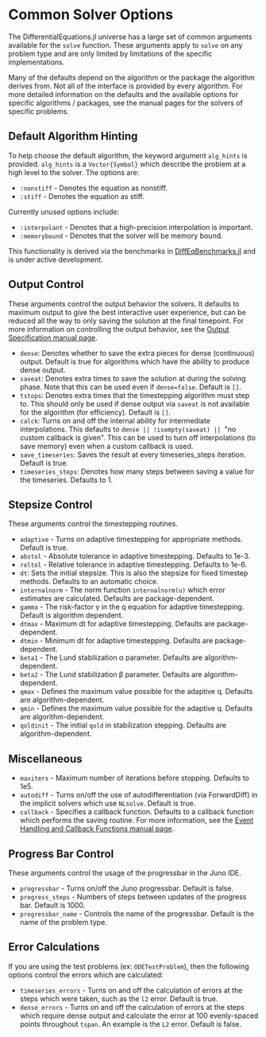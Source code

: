 # Common Solver Options

The DifferentialEquations.jl universe has a large set of common arguments available
for the `solve` function. These arguments apply to `solve` on any problem type and
are only limited by limitations of the specific implementations.

Many of the defaults depend on the algorithm or the package the algorithm derives
from. Not all of the interface is provided by every algorithm.
For more detailed information on the defaults and the available options
for specific algorithms / packages, see the manual pages for the solvers of specific
problems.

## Default Algorithm Hinting

To help choose the default algorithm, the keyword argument `alg_hints` is provided.
`alg_hints` is a `Vector{Symbol}` which describe the problem at a high level
to the solver. The options are:

* `:nonstiff` - Denotes the equation as nonstiff.
* `:stiff` - Denotes the equation as stiff.

Currently unused options include:

* `:interpolant` - Denotes that a high-precision interpolation is important.
* `:memorybound` - Denotes that the solver will be memory bound.

This functionality is derived via the benchmarks in [DiffEqBenchmarks.jl](https://github.com/JuliaDiffEq/DiffEqBenchmarks.jl)
and is under active development.

## Output Control

These arguments control the output behavior the solvers. It defaults to maximum
output to give the best interactive user experience, but can be reduced all the
way to only saving the solution at the final timepoint. For more information on
controlling the output behavior, see the [Output Specification manual page](../man/output_specification.html).

* `dense`: Denotes whether to save the extra pieces for dense (continuous) output. Default is true
  for algorithms which have the ability to produce dense output.
* `saveat`: Denotes extra times to save the solution at during the solving phase. Note that this
  can be used even if `dense=false`. Default is `[]`.
* `tstops`: Denotes extra times that the timestepping algorithm must step to. This should
  only be used if dense output via `saveat` is not available for the algorithm (for efficiency).
  Default is `[]`.
* `calck`: Turns on and off the internal ability for intermediate interpolations. This defaults
  to `dense || !isempty(saveat) || `"no custom callback is given". This can be used
  to turn off interpolations (to save memory) even when a custom callback is used.
* `save_timeseries`: Saves the result at every timeseries_steps iteration. Default is true.
* `timeseries_steps`: Denotes how many steps between saving a value for the timeseries. Defaults to 1.

## Stepsize Control

These arguments control the timestepping routines.

* `adaptive` - Turns on adaptive timestepping for appropriate methods. Default is true.
* `abstol` - Absolute tolerance in adaptive timestepping. Defaults to 1e-3.
* `reltol` - Relative tolerance in adaptive timestepping. Defaults to 1e-6.
* `dt`: Sets the initial stepsize. This is also the stepsize for fixed timestep methods.
  Defaults to an automatic choice.
* `internalnorm` - The norm function `internalnorm(u)` which error estimates are calculated.
  Defaults are package-dependent.
* `gamma` - The risk-factor γ in the q equation for adaptive timestepping. Default is algorithm dependent.
* `dtmax` - Maximum dt for adaptive timestepping. Defaults are package-dependent.
* `dtmin` - Minimum dt for adaptive timestepping. Defaults are package-dependent.
* `beta1` - The Lund stabilization α parameter. Defaults are algorithm-dependent.
* `beta2` - The Lund stabilization β parameter. Defaults are algorithm-dependent.
* `qmax` - Defines the maximum value possible for the adaptive q. Defaults are algorithm-dependent.
* `qmin` - Defines the maximum value possible for the adaptive q. Defaults are algorithm-dependent.
* `qoldinit` - The initial `qold` in stabilization stepping. Defaults are algorithm-dependent.

## Miscellaneous

* `maxiters` - Maximum number of iterations before stopping. Defaults to 1e5.
* `autodiff` - Turns on/off the use of autodifferentiation (via ForwardDiff) in the
  implicit solvers which use `NLsolve`. Default is true.
* `callback` - Specifies a callback function. Defaults to a callback function which
  performs the saving routine. For more information, see the
  [Event Handling and Callback Functions manual page](https://juliadiffeq.github.io/DiffEqDocs.jl/latest/man/callback_functions.html).

## Progress Bar Control

These arguments control the usage of the progressbar in the Juno IDE.

* `progressbar` - Turns on/off the Juno progressbar. Default is false.
* `progress_steps` - Numbers of steps between updates of the progress bar. Default is 1000.
* `progressbar_name` - Controls the name of the progressbar. Default is the name of the problem type.

## Error Calculations

If you are using the test problems (ex: `ODETestProblem`), then the following options
control the errors which are calculated:

* `timeseries_errors` - Turns on and off the calculation of errors at the steps which
  were taken, such as the `l2` error. Default is true.
* `dense_errors` - Turns on and off the calculation of errors at the steps which
  require dense output and calculate the error at 100 evenly-spaced points throughout
  `tspan`. An example is the `L2` error. Default is false.
